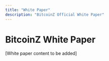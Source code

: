 ```yaml
---
title: "White Paper"
description: "BitcoinZ Official White Paper"
---
```


# BitcoinZ White Paper

[White paper content to be added]